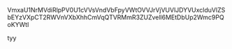 VmxaU1NrMVdiRlpPV0U1cVVsVndVbFpyVWtOVVJrVjVUVlJDYVUxclduVlZS
bEYzVXpCT2RWVnVXbXhhCmVqQTVRMmR3ZUZvell6MEtDbUp2Wmc9PQoKYWtl

tyy